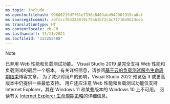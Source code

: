 ```yaml
---
ms.topic: include
ms.openlocfilehash: 99600219d7f01e7336c8463abd94266f919ca0af
ms.sourcegitcommit: abfcccf63234819c75a61bf2c4c7f710a9d23cdb
ms.translationtype: HT
ms.contentlocale: zh-CN
ms.lasthandoff: 11/11/2021
ms.locfileid: "132252488"
---
```

> [!NOTE]
> 已弃用 Web 性能和负载测试功能。 Visual Studio 2019 是完全支持 Web 性能和负载测试的最后一个版本。 有关详细信息，请参阅[基于云的负载测试服务生命周期结束](https://devblogs.microsoft.com/devops/cloud-based-load-testing-service-eol/)博客文章。 为了减少对用户的影响，Visual Studio 2022 预览版 3 或更高版本中仍提供一些最低支持。 用户还应注意 Web 性能和负载测试功能仅支持 Internet Explorer，其在 Windows 11 和某些版本的 Windows 10 上不可用。 阅读有关 [Internet Explorer 生命周期策略](/lifecycle/faq/internet-explorer-microsoft-edge#what-is-the-lifecycle-policy-for-internet-explorer-)的详细信息。
